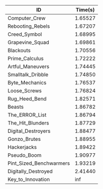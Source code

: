 |ID|Time(s)|
|-|-|
|Computer_Crew|1.65527|
|Rebooting_Rebels|1.67207|
|Creed_Symbol|1.68995|
|Grapevine_Squad|1.69861|
|Blackouts|1.70556|
|Prime_Calculus|1.72222|
|Artful_Maneuvers|1.74445|
|Smalltalk_Dribble|1.74850|
|Byte_Mechanics|1.76537|
|Loose_Screws|1.76824|
|Rug_Heed_Bend|1.82571|
|Beasts|1.86782|
|The_ERROR_List|1.86794|
|The_Hit_Blunders|1.87729|
|Digital_Destroyers|1.88477|
|Gonzo_Brutes|1.88955|
|Hackerjacks|1.89422|
|Pseudo_Boom|1.90977|
|Pint_Sized_Benchwarmers|1.93219|
|Digitally_Destroyed|2.41440|
|Key_to_Innovation|inf|

